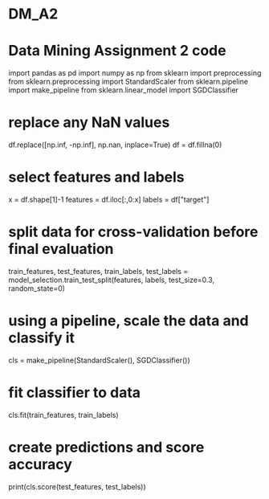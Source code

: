 # DM_A2
# Data Mining Assignment 2 code
import pandas as pd
import numpy as np
from sklearn import preprocessing
from sklearn.preprocessing import StandardScaler
from sklearn.pipeline import make_pipeline
from sklearn.linear_model import SGDClassifier
# replace any NaN values
df.replace([np.inf, -np.inf], np.nan, inplace=True)
df = df.fillna(0)

# select features and labels
x = df.shape[1]-1
features = df.iloc[:,0:x]
labels = df["target"]

# split data for cross-validation before final evaluation
train_features, test_features, train_labels, test_labels = model_selection.train_test_split(features, labels, test_size=0.3, random_state=0)

# using a pipeline, scale  the data and classify it
cls = make_pipeline(StandardScaler(), SGDClassifier())

# fit classifier to data
cls.fit(train_features, train_labels)

# create predictions and score accuracy
print(cls.score(test_features, test_labels))
